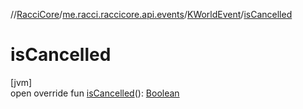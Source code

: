 //[RacciCore](../../../index.md)/[me.racci.raccicore.api.events](../index.md)/[KWorldEvent](index.md)/[isCancelled](is-cancelled.md)

# isCancelled

[jvm]\
open override fun [isCancelled](is-cancelled.md)(): [Boolean](https://kotlinlang.org/api/latest/jvm/stdlib/kotlin/-boolean/index.html)
